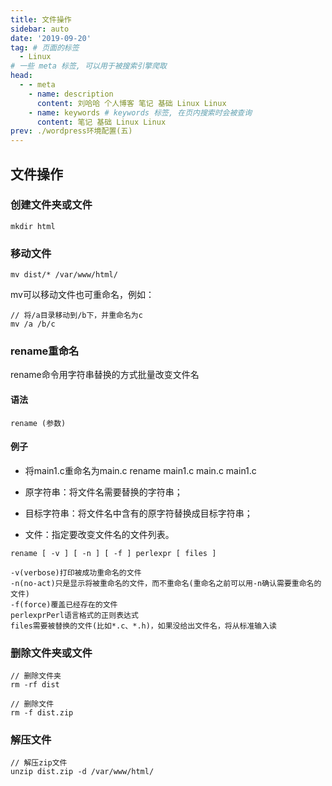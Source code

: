 ```yaml
---
title: 文件操作
sidebar: auto
date: '2019-09-20'
tag: # 页面的标签 
  - Linux
# 一些 meta 标签, 可以用于被搜索引擎爬取
head:
  - - meta
    - name: description
      content: 刘哈哈 个人博客 笔记 基础 Linux Linux
    - name: keywords # keywords 标签, 在页内搜索时会被查询
      content: 笔记 基础 Linux Linux
prev: ./wordpress环境配置(五)
---
```


## 文件操作 
### 创建文件夹或文件
```
mkdir html
```

### 移动文件
```
mv dist/* /var/www/html/
```
mv可以移动文件也可重命名，例如：
```
// 将/a目录移动到/b下，并重命名为c
mv /a /b/c
```

### rename重命名
rename命令用字符串替换的方式批量改变文件名

#### 语法
```
rename (参数)
```

#### 例子
+ 将main1.c重命名为main.c
rename main1.c main.c main1.c

+ 原字符串：将文件名需要替换的字符串；
+ 目标字符串：将文件名中含有的原字符替换成目标字符串；
+ 文件：指定要改变文件名的文件列表。

```
rename [ -v ] [ -n ] [ -f ] perlexpr [ files ]

-v(verbose)打印被成功重命名的文件
-n(no-act)只是显示将被重命名的文件，而不重命名(重命名之前可以用-n确认需要重命名的文件)
-f(force)覆盖已经存在的文件
perlexprPerl语言格式的正则表达式
files需要被替换的文件(比如*.c、*.h)，如果没给出文件名，将从标准输入读
```


### 删除文件夹或文件
```
// 删除文件夹
rm -rf dist

// 删除文件
rm -f dist.zip
```

### 解压文件
```
// 解压zip文件
unzip dist.zip -d /var/www/html/
```
